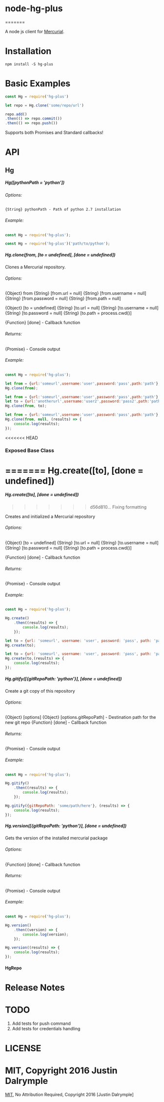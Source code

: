 # node-hg-plus
=======

A node js client for [Mercurial](http://mercurial.selenic.com).

# Installation

    npm install -S hg-plus

# Basic Examples

```javascript
const Hg = require('hg-plus')

let repo = Hg.clone('some/repo/url')

repo.add()
.then(() => repo.commit())
.then(() => repo.push())

```

Supports both Promises and Standard callbacks!

# API

## Hg

##### Hg([pythonPath = 'python'])

###### *Options:*
	{String} pythonPath - Path of python 2.7 installation

###### *Example:*

```javascript
const Hg = require('hg-plus');

const Hg = require('hg-plus')('path/to/python');

```

##### Hg.clone(from, [to = undefined], [done = undefined])

Clones a Mercurial repository.

###### *Options:*
  {Object} from
  {String} [from.url = null]
  {String} [from.username = null]
  {String} [from.password = null]
  {String} [from.path = null]

  {Object} [to = undefined]
  {String} [to.url = null]
  {String} [to.username = null]
  {String} [to.password = null]
  {String} [to.path = process.cwd()]

  {Function} [done] - Callback function

###### *Returns:* 
  {Promise<String>} - Console output

###### *Example:*

```javascript
const Hg = require('hg-plus');

let from = {url:'someurl',username:'user',password:'pass',path:'path'};
Hg.clone(from);

let from = {url:'someurl',username:'user',password:'pass',path:'path'};
let to = {url:'anotherurl',username:'user2',password:'pass2',path:'path2'};
Hg.clone(from, to);

let from = {url:'someurl',username:'user',password:'pass',path:'path'};
Hg.clone(from, null, (results) => {
	console.log(results);
});

```

<<<<<<< HEAD
### Exposed Base Class
=======
Hg.create([to], [done = undefined])
=======
##### Hg.create([to], [done = undefined])
>>>>>>> d56d810... Fixing formatting

Creates and initialized a Mercurial repository

###### *Options:*
  {Object} [to = undefined]
  {String} [to.url = null]
  {String} [to.username = null]
  {String} [to.password = null]
  {String} [to.path = process.cwd()]
  
  {Function} [done] - Callback function

###### *Returns:* 
  {Promise<String>} - Console output

###### *Example:*

```javascript
const Hg = require('hg-plus');

Hg.create()
	.then((results) => {
		console.log(results);
	});

let to = {url: 'someurl', username: 'user', password: 'pass', path: 'path'};
Hg.create(to);

let to = {url: 'someurl', username: 'user', password: 'pass', path: 'path'};
Hg.create(to,(results) => {
	console.log(results);
});

```

##### Hg.gitify([{gitRepoPath: 'python'}], [done = undefined])

Create a git copy of this repository

###### *Options:*
   {Object}   [options]
   {Object}   [options.gitRepoPath] - Destination path for the new git repo
   {Function} [done] - Callback function

###### *Returns:* 
   {Promise<String>} - Console output

###### *Example:*

```javascript
const Hg = require('hg-plus');

Hg.gitify()
	.then((results) => {
		console.log(results);
	});

Hg.gitify({gitRepoPath: 'some/path/here'}, (results) => {
	console.log(results);
});

```

##### Hg.version([{gitRepoPath: 'python'}], [done = undefined])

Gets the version of the installed mercurial package

###### *Options:*
   {Function} [done] - Callback function

###### *Returns:* 
   {Promise<String>} - Console output

###### *Example:*

```javascript
const Hg = require('hg-plus');

Hg.version()
	.then((version) => {
		console.log(version);
	});

Hg.version((results) => {
	console.log(results);
});

```
#### HgRepo

Release Notes
=============

TODO
=============
1. Add tests for push command
2. Add tests for credentials handling

LICENSE
=======

MIT, Copyright 2016 Justin Dalrymple
=======
[MIT](http://opensource.org/licenses/MIT), No Attribution Required, Copyright 2016 [Justin Dalrymple]
